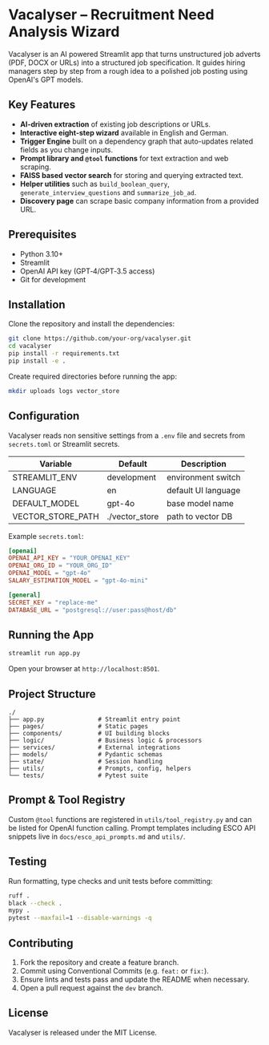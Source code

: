 # Vacalyser – Recruitment Need Analysis Wizard

Vacalyser is an AI powered Streamlit app that turns unstructured job adverts
(PDF, DOCX or URLs) into a structured job specification. It guides hiring
managers step by step from a rough idea to a polished job posting using
OpenAI's GPT models.

## Key Features

- **AI-driven extraction** of existing job descriptions or URLs.
- **Interactive eight-step wizard** available in English and German.
- **Trigger Engine** built on a dependency graph that auto-updates related
  fields as you change inputs.
- **Prompt library and `@tool` functions** for text extraction and web
  scraping.
- **FAISS based vector search** for storing and querying extracted text.
- **Helper utilities** such as `build_boolean_query`,
  `generate_interview_questions` and `summarize_job_ad`.
- **Discovery page** can scrape basic company information from a provided URL.

## Prerequisites

- Python 3.10+
- Streamlit
- OpenAI API key (GPT‑4/GPT‑3.5 access)
- Git for development

## Installation

Clone the repository and install the dependencies:

```bash
git clone https://github.com/your-org/vacalyser.git
cd vacalyser
pip install -r requirements.txt
pip install -e .
```

Create required directories before running the app:

```bash
mkdir uploads logs vector_store
```

## Configuration

Vacalyser reads non sensitive settings from a `.env` file and secrets from
`secrets.toml` or Streamlit secrets.

| Variable | Default | Description |
| --- | --- | --- |
| STREAMLIT_ENV | development | environment switch |
| LANGUAGE | en | default UI language |
| DEFAULT_MODEL | gpt-4o | base model name |
| VECTOR_STORE_PATH | ./vector_store | path to vector DB |

Example `secrets.toml`:

```toml
[openai]
OPENAI_API_KEY = "YOUR_OPENAI_KEY"
OPENAI_ORG_ID = "YOUR_ORG_ID"
OPENAI_MODEL = "gpt-4o"
SALARY_ESTIMATION_MODEL = "gpt-4o-mini"

[general]
SECRET_KEY = "replace-me"
DATABASE_URL = "postgresql://user:pass@host/db"
```

## Running the App

```bash
streamlit run app.py
```

Open your browser at `http://localhost:8501`.

## Project Structure

```
./
├── app.py               # Streamlit entry point
├── pages/               # Static pages
├── components/          # UI building blocks
├── logic/               # Business logic & processors
├── services/            # External integrations
├── models/              # Pydantic schemas
├── state/               # Session handling
├── utils/               # Prompts, config, helpers
└── tests/               # Pytest suite
```

## Prompt & Tool Registry

Custom `@tool` functions are registered in
`utils/tool_registry.py` and can be listed for OpenAI
function calling. Prompt templates including ESCO API snippets
live in `docs/esco_api_prompts.md` and `utils/`.

## Testing

Run formatting, type checks and unit tests before committing:

```bash
ruff .
black --check .
mypy .
pytest --maxfail=1 --disable-warnings -q
```

## Contributing

1. Fork the repository and create a feature branch.
2. Commit using Conventional Commits (e.g. `feat:` or `fix:`).
3. Ensure lints and tests pass and update the README when necessary.
4. Open a pull request against the `dev` branch.

## License

Vacalyser is released under the MIT License.
